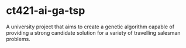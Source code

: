 # ct421-ai-ga-tsp
A university project that aims to create a genetic algorithm capable of providing a strong candidate solution for a variety of travelling salesman problems.
